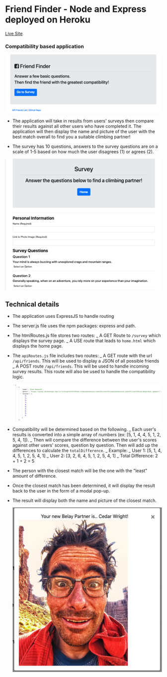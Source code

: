 # Friend Finder - Node and Express deployed on Heroku

[Live Site](https://stormy-escarpment-19310.herokuapp.com/home.html)

### Compatibility based application

![Home](./app/public/img/homePage.png)

-   The application will take in results from users' surveys then compare their results against all other users who have completed it. The application will then display the name and picture of the user with the best match overall to find you a suitable climbing partner!

*   The survey has 10 questions, answers to the survey questions are on a scale of 1-5 based on how much the user disagrees (1) or agrees (2).

![survey](./app/public/img/surveyForm.png)

## Technical details

-   The application uses ExpressJS to handle routing
-   The server.js file uses the npm packages: express and path.

-   The htmlRoutes.js file stores two routes:
    _ A GET Route to `/survey` which displays the survey page.
    _ A USE route that leads to `home.html` which displays the home page.

-   The `apiRoutes.js` file includes two routes:
    _ A GET route with the url `/api/friends`. This will be used to display a JSON of all possible friends
    _ A POST route `/api/friends`. This will be used to handle incoming survey results. This route will also be used to handle the compatibility logic.

    ![API](./app/public/img/API.png)

*   Compatibility will be determined based on the following.
    _ Each user's results is converted into a simple array of numbers (ex: [5, 1, 4, 4, 5, 1, 2, 5, 4, 1]).
    _ Then will compare the difference between the user's scores against other users' scores, question by question. Then will add up the differences to calculate the `totalDifference`.
    _ Example:
    _ User 1: [5, 1, 4, 4, 5, 1, 2, 5, 4, 1]
    _ User 2: [3, 2, 6, 4, 5, 1, 2, 5, 4, 1]
    _ Total Difference: 2 + 1 + 2 = 5

*   The person with the closest match will be the one with the "least" amount of difference.

*   Once the closest match has been determined, it will display the result back to the user in the form of a modal pop-up.

-   The result will display both the name and picture of the closest match.

    ![Partner](./app/public/img/yourPartner.png)
